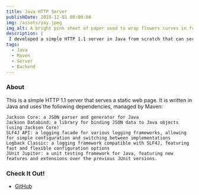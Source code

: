 ```yaml
---
title: Java HTTP Server
publishDate: 2019-12-01 00:00:00
img: /assets/yay.jpeg
img_alt: A bright pink sheet of paper used to wrap flowers curves in front of rich blue background
description: |
 I developed a simple HTTP 1.1 server in Java from scratch that can serve a static web page.
tags:
  - Java
  - Maven
  - Server
  - Backend
---
```


### About
This is a simple HTTP 1.1 server that serves a static web page. It is written in Java and uses the following dependencies, managed by Maven:

    Jackson Core: a JSON parser and generator for Java
    Jackson Databind: a library for binding JSON data to Java objects (using Jackson Core)
    SLF4J API: a logging facade for various logging frameworks, allowing for simple configuration and switching between implementations
    Logback Classic: a logging framework compatible with SLF4J, featuring fast and flexible configuration options
    JUnit Jupiter: a unit testing framework for Java, featuring new features and extensions over the previous JUnit versions.


### **Check It Out!**

- [GitHub](https://github.com/jbecker7/JavaHttpServer)
